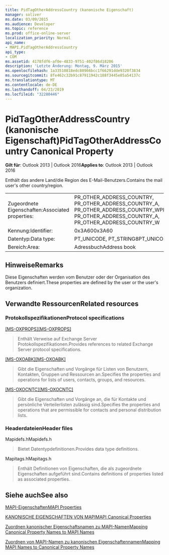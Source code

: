 ```yaml
---
title: PidTagOtherAddressCountry (kanonische Eigenschaft)
manager: soliver
ms.date: 03/09/2015
ms.audience: Developer
ms.topic: reference
ms.prod: office-online-server
localization_priority: Normal
api_name:
- MAPI.PidTagOtherAddressCountry
api_type:
- COM
ms.assetid: 4178fdf6-af0e-4833-9751-402f86d18206
description: 'Letzte Änderung: Montag, 9. März 2015'
ms.openlocfilehash: 1a33510818edc80966bcc1f66291dde9320f3834
ms.sourcegitcommit: 8fe462c32b91c87911942c188f3445e85a54137c
ms.translationtype: MT
ms.contentlocale: de-DE
ms.lasthandoff: 04/23/2019
ms.locfileid: "32280446"
---
```

# <a name="pidtagotheraddresscountry-canonical-property"></a><span data-ttu-id="ea576-103">PidTagOtherAddressCountry (kanonische Eigenschaft)</span><span class="sxs-lookup"><span data-stu-id="ea576-103">PidTagOtherAddressCountry Canonical Property</span></span>

  
  
<span data-ttu-id="ea576-104">**Gilt für**: Outlook 2013 | Outlook 2016</span><span class="sxs-lookup"><span data-stu-id="ea576-104">**Applies to**: Outlook 2013 | Outlook 2016</span></span> 
  
<span data-ttu-id="ea576-105">Enthält das andere Land/die Region des E-Mail-Benutzers.</span><span class="sxs-lookup"><span data-stu-id="ea576-105">Contains the mail user's other country/region.</span></span>
  
|||
|:-----|:-----|
|<span data-ttu-id="ea576-106">Zugeordnete Eigenschaften:</span><span class="sxs-lookup"><span data-stu-id="ea576-106">Associated properties:</span></span>  <br/> |<span data-ttu-id="ea576-107">PR_OTHER_ADDRESS_COUNTRY, PR_OTHER_ADDRESS_COUNTRY_A, PR_OTHER_ADDRESS_COUNTRY_W</span><span class="sxs-lookup"><span data-stu-id="ea576-107">PR_OTHER_ADDRESS_COUNTRY, PR_OTHER_ADDRESS_COUNTRY_A, PR_OTHER_ADDRESS_COUNTRY_W</span></span>  <br/> |
|<span data-ttu-id="ea576-108">Kennung:</span><span class="sxs-lookup"><span data-stu-id="ea576-108">Identifier:</span></span>  <br/> |<span data-ttu-id="ea576-109">0x3A60</span><span class="sxs-lookup"><span data-stu-id="ea576-109">0x3A60</span></span>  <br/> |
|<span data-ttu-id="ea576-110">Datentyp:</span><span class="sxs-lookup"><span data-stu-id="ea576-110">Data type:</span></span>  <br/> |<span data-ttu-id="ea576-111">PT_UNICODE, PT_STRING8</span><span class="sxs-lookup"><span data-stu-id="ea576-111">PT_UNICODE, PT_STRING8</span></span>  <br/> |
|<span data-ttu-id="ea576-112">Bereich:</span><span class="sxs-lookup"><span data-stu-id="ea576-112">Area:</span></span>  <br/> |<span data-ttu-id="ea576-113">Adressbuch</span><span class="sxs-lookup"><span data-stu-id="ea576-113">Address book</span></span>  <br/> |
   
## <a name="remarks"></a><span data-ttu-id="ea576-114">Hinweise</span><span class="sxs-lookup"><span data-stu-id="ea576-114">Remarks</span></span>

<span data-ttu-id="ea576-115">Diese Eigenschaften werden vom Benutzer oder der Organisation des Benutzers definiert.</span><span class="sxs-lookup"><span data-stu-id="ea576-115">These properties are defined by the user or the user's organization.</span></span>
  
## <a name="related-resources"></a><span data-ttu-id="ea576-116">Verwandte Ressourcen</span><span class="sxs-lookup"><span data-stu-id="ea576-116">Related resources</span></span>

### <a name="protocol-specifications"></a><span data-ttu-id="ea576-117">Protokollspezifikationen</span><span class="sxs-lookup"><span data-stu-id="ea576-117">Protocol specifications</span></span>

<span data-ttu-id="ea576-118">[[MS-OXPROPS]](https://msdn.microsoft.com/library/f6ab1613-aefe-447d-a49c-18217230b148%28Office.15%29.aspx)</span><span class="sxs-lookup"><span data-stu-id="ea576-118">[[MS-OXPROPS]](https://msdn.microsoft.com/library/f6ab1613-aefe-447d-a49c-18217230b148%28Office.15%29.aspx)</span></span>
  
> <span data-ttu-id="ea576-119">Enthält Verweise auf Exchange Server Protokollspezifikationen.</span><span class="sxs-lookup"><span data-stu-id="ea576-119">Provides references to related Exchange Server protocol specifications.</span></span>
    
<span data-ttu-id="ea576-120">[[MS-OXOABK]](https://msdn.microsoft.com/library/f4cf9b4c-9232-4506-9e71-2270de217614%28Office.15%29.aspx)</span><span class="sxs-lookup"><span data-stu-id="ea576-120">[[MS-OXOABK]](https://msdn.microsoft.com/library/f4cf9b4c-9232-4506-9e71-2270de217614%28Office.15%29.aspx)</span></span>
  
> <span data-ttu-id="ea576-121">Gibt die Eigenschaften und Vorgänge für Listen von Benutzern, Kontakten, Gruppen und Ressourcen an.</span><span class="sxs-lookup"><span data-stu-id="ea576-121">Specifies the properties and operations for lists of users, contacts, groups, and resources.</span></span>
    
<span data-ttu-id="ea576-122">[[MS-OXOCNTC]](https://msdn.microsoft.com/library/9b636532-9150-4836-9635-9c9b756c9ccf%28Office.15%29.aspx)</span><span class="sxs-lookup"><span data-stu-id="ea576-122">[[MS-OXOCNTC]](https://msdn.microsoft.com/library/9b636532-9150-4836-9635-9c9b756c9ccf%28Office.15%29.aspx)</span></span>
  
> <span data-ttu-id="ea576-123">Gibt die Eigenschaften und Vorgänge an, die für Kontakte und persönliche Verteilerlisten zulässig sind.</span><span class="sxs-lookup"><span data-stu-id="ea576-123">Specifies the properties and operations that are permissible for contacts and personal distribution lists.</span></span>
    
### <a name="header-files"></a><span data-ttu-id="ea576-124">Headerdateien</span><span class="sxs-lookup"><span data-stu-id="ea576-124">Header files</span></span>

<span data-ttu-id="ea576-125">Mapidefs.h</span><span class="sxs-lookup"><span data-stu-id="ea576-125">Mapidefs.h</span></span>
  
> <span data-ttu-id="ea576-126">Bietet Datentypdefinitionen.</span><span class="sxs-lookup"><span data-stu-id="ea576-126">Provides data type definitions.</span></span>
    
<span data-ttu-id="ea576-127">Mapitags.h</span><span class="sxs-lookup"><span data-stu-id="ea576-127">Mapitags.h</span></span>
  
> <span data-ttu-id="ea576-128">Enthält Definitionen von Eigenschaften, die als zugeordnete Eigenschaften aufgeführt sind.</span><span class="sxs-lookup"><span data-stu-id="ea576-128">Contains definitions of properties listed as associated properties.</span></span>
    
## <a name="see-also"></a><span data-ttu-id="ea576-129">Siehe auch</span><span class="sxs-lookup"><span data-stu-id="ea576-129">See also</span></span>



[<span data-ttu-id="ea576-130">MAPI-Eigenschaften</span><span class="sxs-lookup"><span data-stu-id="ea576-130">MAPI Properties</span></span>](mapi-properties.md)
  
[<span data-ttu-id="ea576-131">KANONISCHE EIGENSCHAFTEN VON MAPI</span><span class="sxs-lookup"><span data-stu-id="ea576-131">MAPI Canonical Properties</span></span>](mapi-canonical-properties.md)
  
[<span data-ttu-id="ea576-132">Zuordnen kanonischer Eigenschaftsnamen zu MAPI-Namen</span><span class="sxs-lookup"><span data-stu-id="ea576-132">Mapping Canonical Property Names to MAPI Names</span></span>](mapping-canonical-property-names-to-mapi-names.md)
  
[<span data-ttu-id="ea576-133">Zuordnen von MAPI-Namen zu kanonischen Eigenschaftennamen</span><span class="sxs-lookup"><span data-stu-id="ea576-133">Mapping MAPI Names to Canonical Property Names</span></span>](mapping-mapi-names-to-canonical-property-names.md)

